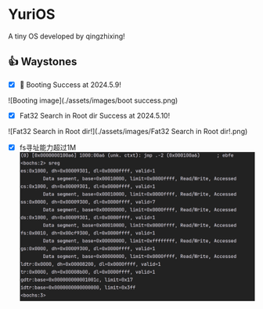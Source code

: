 # YuriOS

A tiny OS developed by qingzhixing!

## 👍 Waystones

- [x] 🍎 Booting Success at 2024.5.9!

![Booting image](./assets/images/boot success.png)

- [x] Fat32 Search in Root dir Success at 2024.5.10!

![Fat32 Search in Root dir!](./assets/images/Fat32 Search in Root dir!.png)

- [x] fs寻址能力超过1M
![使fs寄存器拥有1M以上寻址的能力](assets/images/使fs寄存器拥有1M以上寻址的能力.png)
